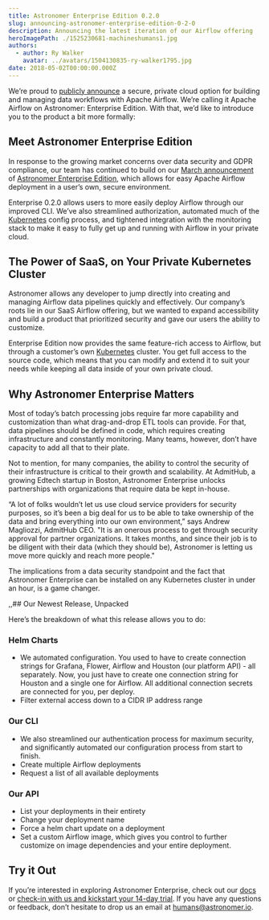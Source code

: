 ```yaml
---
title: Astronomer Enterprise Edition 0.2.0
slug: announcing-astronomer-enterprise-edition-0-2-0
description: Announcing the latest iteration of our Airflow offering
heroImagePath: ./1525230681-machineshumans1.jpg
authors:
  - author: Ry Walker
    avatar: ../avatars/1504130835-ry-walker1795.jpg
date: 2018-05-02T00:00:00.000Z
---
```


We’re proud to [publicly announce](https://www.businesswire.com/news/home/20180501006932/en/Astronomer-Announces-Secure-Private-Cloud-Option-Running) a secure, private cloud option for building and managing data workflows with Apache Airflow. We’re calling it Apache Airflow on Astronomer: Enterprise Edition. With that, we’d like to introduce you to the product a bit more formally: 

## Meet Astronomer Enterprise Edition

In response to the growing market concerns over data security and GDPR compliance, our team has continued to build on our [March announcement](https://www.astronomer.io/blog/announcing-astronomer-enterprise-edition/) of [Astronomer Enterprise Edition](https://www.astronomer.io/enterprise/), which allows for easy Apache Airflow deployment in a user’s own, secure environment.

Enterprise 0.2.0 allows users to more easily deploy Airflow through our improved CLI. We’ve also streamlined authorization, automated much of the [Kubernetes](https://medium.com/google-cloud/kubernetes-101-pods-nodes-containers-and-clusters-c1509e409e16) config process, and tightened integration with the monitoring stack to make it easy to fully get up and running with Airflow in your private cloud.

## The Power of SaaS, on Your Private Kubernetes Cluster
Astronomer allows any developer to jump directly into creating and managing Airflow data pipelines quickly and effectively. Our company’s roots lie in our SaaS Airflow offering, but we wanted to expand accessibility and build a product that prioritized security and gave our users the ability to customize.

Enterprise Edition now provides the same feature-rich access to Airflow, but through a customer’s own [Kubernetes](https://www.admithub.com/) cluster. You get full access to the source code, which means that you can modify and extend it to suit your needs while keeping all data inside of your own private cloud.

## Why Astronomer Enterprise Matters
Most of today’s batch processing jobs require far more capability and customization than what drag-and-drop ETL tools can provide. For that, data pipelines should be defined in code, which requires creating infrastructure and constantly monitoring. Many teams, however, don’t have capacity to add all that to their plate.

Not to mention, for many companies, the ability to control the security of their infrastructure is critical to their growth and scalability. At AdmitHub, a growing Edtech startup in Boston, Astronomer Enterprise unlocks partnerships with organizations that require data be kept in-house. 

“A lot of folks wouldn’t let us use cloud service providers for security purposes, so it’s been a big deal for us to be able to take ownership of the data and bring everything into our own environment,” says Andrew Magliozzi, AdmitHub CEO. "It is an onerous process to get through security approval for partner organizations. It takes months, and since their job is to be diligent with their data (which they should be), Astronomer is letting us move more quickly and reach more people."

The implications from a data security standpoint and the fact that Astronomer Enterprise can be installed on any Kubernetes cluster in under an hour, is a game changer.


,,## Our Newest Release, Unpacked

Here’s the breakdown of what this release allows you to do: 

### Helm Charts

* We automated configuration. You used to have to create connection strings for Grafana, Flower, Airflow and Houston (our platform API) - all separately. Now, you just have to create one connection string for Houston and a single one for Airflow. All additional connection secrets are connected for you, per deploy.
* Filter external access down to a CIDR IP address range

### Our CLI

* We also streamlined our authentication process for maximum security, and significantly automated our configuration process from start to finish. 
* Create multiple Airflow deployments
* Request a list of all available deployments 

### Our API

* List your deployments in their entirety
* Change your deployment name
* Force a helm chart update on a deployment
* Set a custom Airflow image, which gives you control to further customize on image dependencies and your entire deployment. 

## Try it Out
If you’re interested in exploring Astronomer Enterprise, check out our [docs](http://enterprise.astronomer.io/) or [check-in with us and kickstart your 14-day trial](https://www.astronomer.io/enterprise/trial/). If you have any questions or feedback, don’t hesitate to drop us an email at humans@astronomer.io.